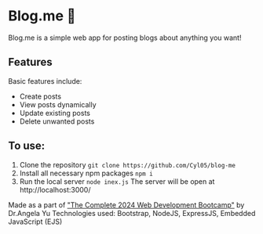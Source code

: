 # Blog.me 💬

Blog.me is a simple web app for posting blogs about anything you want! 

## Features
Basic features include:
- Create posts
- View posts dynamically
- Update existing posts
- Delete unwanted posts

## To use:

1. Clone the repository
   ` git clone https://github.com/Cyl05/blog-me `
2. Install all necessary npm packages
   ` npm i `
3. Run the local server
   ` node inex.js `
The server will be open at http://localhost:3000/

Made as a part of ["The Complete 2024 Web Development Bootcamp"](https://www.udemy.com/course/the-complete-web-development-bootcamp/) by Dr.Angela Yu
Technologies used: Bootstrap, NodeJS, ExpressJS, Embedded JavaScript (EJS)
